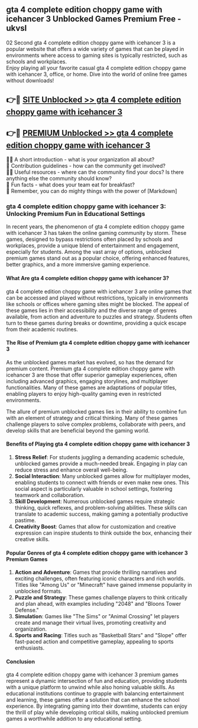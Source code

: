 ## gta 4 complete edition choppy game with icehancer 3 Unblocked Games Premium Free - ukvsl

02 Second gta 4 complete edition choppy game with icehancer 3 is a popular website that offers a wide variety of games that can be played in environments where access to gaming sites is typically restricted, such as schools and workplaces.  
Enjoy playing all your favorite casual gta 4 complete edition choppy game with icehancer 3, office, or home. Dive into the world of online free games without downloads!

## 👉🔴 [SITE Unblocked >> gta 4 complete edition choppy game with icehancer 3](http://freeplayer.one?title=gta_4_complete_edition_choppy_game_with_icehancer_3&ref=13D)

## 👉🔴 [PREMIUM Unblocked >> gta 4 complete edition choppy game with icehancer 3](http://freeplayer.one?title=gta_4_complete_edition_choppy_game_with_icehancer_3&ref=13D)

🙋‍♀️ A short introduction - what is your organization all about?  
🌈 Contribution guidelines - how can the community get involved?  
👩‍💻 Useful resources - where can the community find your docs? Is there anything else the community should know?  
🍿 Fun facts - what does your team eat for breakfast?  
🧙 Remember, you can do mighty things with the power of [Markdown]

### gta 4 complete edition choppy game with icehancer 3: Unlocking Premium Fun in Educational Settings

In recent years, the phenomenon of gta 4 complete edition choppy game with icehancer 3 has taken the online gaming community by storm. These games, designed to bypass restrictions often placed by schools and workplaces, provide a unique blend of entertainment and engagement, especially for students. Among the vast array of options, unblocked premium games stand out as a popular choice, offering enhanced features, better graphics, and a more immersive gaming experience.

#### What Are gta 4 complete edition choppy game with icehancer 3?

gta 4 complete edition choppy game with icehancer 3 are online games that can be accessed and played without restrictions, typically in environments like schools or offices where gaming sites might be blocked. The appeal of these games lies in their accessibility and the diverse range of genres available, from action and adventure to puzzles and strategy. Students often turn to these games during breaks or downtime, providing a quick escape from their academic routines.

#### The Rise of Premium gta 4 complete edition choppy game with icehancer 3

As the unblocked games market has evolved, so has the demand for premium content. Premium gta 4 complete edition choppy game with icehancer 3 are those that offer superior gameplay experiences, often including advanced graphics, engaging storylines, and multiplayer functionalities. Many of these games are adaptations of popular titles, enabling players to enjoy high-quality gaming even in restricted environments.

The allure of premium unblocked games lies in their ability to combine fun with an element of strategy and critical thinking. Many of these games challenge players to solve complex problems, collaborate with peers, and develop skills that are beneficial beyond the gaming world.

#### Benefits of Playing gta 4 complete edition choppy game with icehancer 3

1.  **Stress Relief**: For students juggling a demanding academic schedule, unblocked games provide a much-needed break. Engaging in play can reduce stress and enhance overall well-being.
2.  **Social Interaction**: Many unblocked games allow for multiplayer modes, enabling students to connect with friends or even make new ones. This social aspect is particularly valuable in school settings, fostering teamwork and collaboration.
3.  **Skill Development**: Numerous unblocked games require strategic thinking, quick reflexes, and problem-solving abilities. These skills can translate to academic success, making gaming a potentially productive pastime.
4.  **Creativity Boost**: Games that allow for customization and creative expression can inspire students to think outside the box, enhancing their creative skills.

#### Popular Genres of gta 4 complete edition choppy game with icehancer 3 Premium Games

1.  **Action and Adventure**: Games that provide thrilling narratives and exciting challenges, often featuring iconic characters and rich worlds. Titles like "Among Us" or "Minecraft" have gained immense popularity in unblocked formats.
2.  **Puzzle and Strategy**: These games challenge players to think critically and plan ahead, with examples including "2048" and "Bloons Tower Defense."
3.  **Simulation**: Games like "The Sims" or "Animal Crossing" let players create and manage their virtual lives, promoting creativity and organization.
4.  **Sports and Racing**: Titles such as "Basketball Stars" and "Slope" offer fast-paced action and competitive gameplay, appealing to sports enthusiasts.

#### Conclusion

gta 4 complete edition choppy game with icehancer 3 premium games represent a dynamic intersection of fun and education, providing students with a unique platform to unwind while also honing valuable skills. As educational institutions continue to grapple with balancing entertainment and learning, these games offer a solution that can enhance the school experience. By integrating gaming into their downtime, students can enjoy the thrill of play while developing critical skills, making unblocked premium games a worthwhile addition to any educational setting.